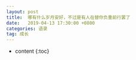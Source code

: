 ```yaml
---
layout: post
title:  哪有什么岁月安好，不过是有人在替你负重前行罢了
date:   2019-04-13 17:30:00 +0800
categories: 语录
tag: 成长
---
```


* content
{:toc}



